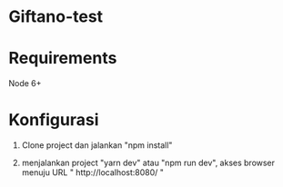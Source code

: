 # Giftano-test

# Requirements
Node 6+

# Konfigurasi
1. Clone project dan jalankan "npm install"
  
2. menjalankan project
  "yarn dev" atau "npm run dev", akses browser menuju URL " http://localhost:8080/ "
